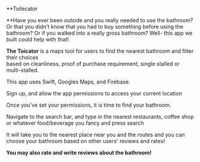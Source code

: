 **Toilecator 

**Have you ever been outside and you really needed to use the bathroom? Or that you didn't know that you had to buy something before using the bathroom? Or if you walked into a really gross bathroom? Well- this app we built could help with that! 

**The Toicator** is a maps tool for users to find the nearest bathroom and filter their choices  
based on cleanliness, proof of purchase requirement, single stalled or multi-stalled.  

This app uses Swift, Googles Maps, and Firebase.

Sign up, and allow the app permissions to access your current location 

Once you've set your permissions, it is time to find your bathroom. 

Navigate to the search bar, and type in the nearest restaurants, coffee shop or whatever food/beverage you fancy and press search 

It will take you to the nearest place near you and the routes and you can choose your bathroom based on other users' reviews and rates! 

**You may also rate and write reviews about the bathroom!**
